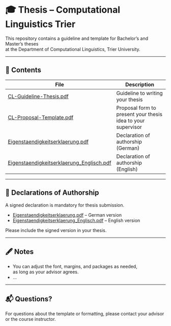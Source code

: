 # 🎓 Thesis – Computational Linguistics Trier

This repository contains a guideline and template for Bachelor’s and Master’s theses  
at the Department of Computational Linguistics, Trier University.

---

## 📂 Contents

| File | Description |
|------|-------------|
| [CL-Guideline-Thesis.pdf](CL-Guideline-Thesis.pdf) | Guideline to writing your thesis |
| [CL-Proposal-Template.pdf](CL-Proposal-Template.pdf) | Proposal form to present your thesis idea to your supervisor |
| [Eigenstaendigkeitserklaerung.pdf](Eigenstaendigkeitserklaerung.pdf) | Declaration of authorship (German) |
| [Eigenstaendigkeitserklaerung_Englisch.pdf](Eigenstaendigkeitserklaerung_Englisch.pdf) | Declaration of authorship (English) |

---

## 📄 Declarations of Authorship

A signed declaration is mandatory for thesis submission.

- [Eigenstaendigkeitserklaerung.pdf](Eigenstaendigkeitserklaerung.pdf) – German version
- [Eigenstaendigkeitserklaerung_Englisch.pdf](./Eigenstaendigkeitserklaerung_Englisch.pdf) – English version

Please include the signed version in your thesis.

---

## 🖋 Notes

- You can adjust the font, margins, and packages as needed,  
  as long as your advisor agrees.
- ...

---

## 📬 Questions?

For questions about the template or formatting,
please contact your advisor or the course instructor.
